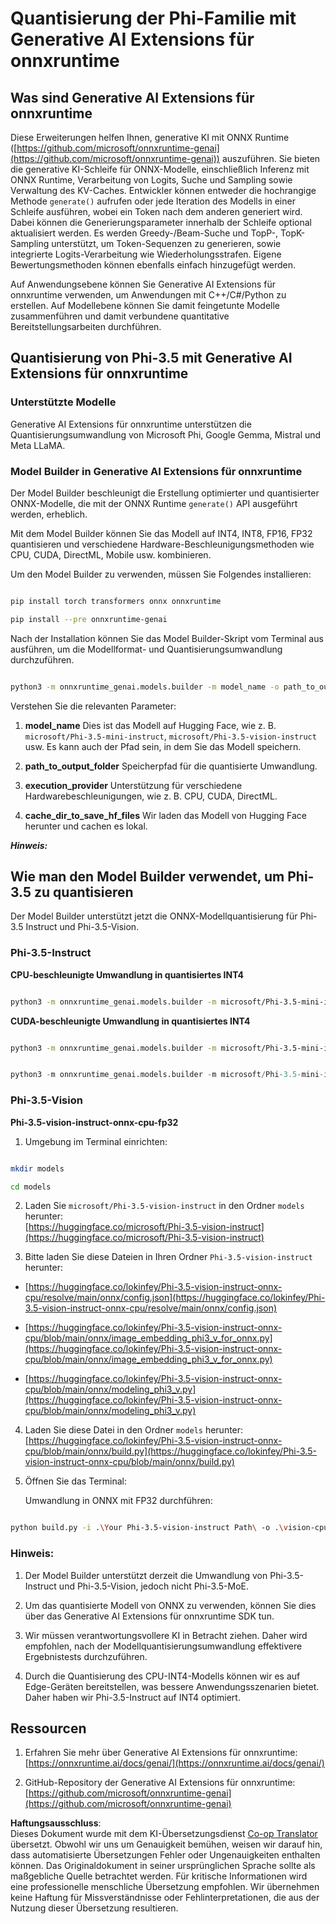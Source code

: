 <!--
CO_OP_TRANSLATOR_METADATA:
{
  "original_hash": "3bb9f5c926673593287eddc3741226cb",
  "translation_date": "2025-03-27T08:43:19+00:00",
  "source_file": "md\\01.Introduction\\04\\UsingORTGenAIQuantifyingPhi.md",
  "language_code": "de"
}
-->
# **Quantisierung der Phi-Familie mit Generative AI Extensions für onnxruntime**

## **Was sind Generative AI Extensions für onnxruntime**

Diese Erweiterungen helfen Ihnen, generative KI mit ONNX Runtime ([https://github.com/microsoft/onnxruntime-genai](https://github.com/microsoft/onnxruntime-genai)) auszuführen. Sie bieten die generative KI-Schleife für ONNX-Modelle, einschließlich Inferenz mit ONNX Runtime, Verarbeitung von Logits, Suche und Sampling sowie Verwaltung des KV-Caches. Entwickler können entweder die hochrangige Methode `generate()` aufrufen oder jede Iteration des Modells in einer Schleife ausführen, wobei ein Token nach dem anderen generiert wird. Dabei können die Generierungsparameter innerhalb der Schleife optional aktualisiert werden. Es werden Greedy-/Beam-Suche und TopP-, TopK-Sampling unterstützt, um Token-Sequenzen zu generieren, sowie integrierte Logits-Verarbeitung wie Wiederholungsstrafen. Eigene Bewertungsmethoden können ebenfalls einfach hinzugefügt werden.

Auf Anwendungsebene können Sie Generative AI Extensions für onnxruntime verwenden, um Anwendungen mit C++/C#/Python zu erstellen. Auf Modellebene können Sie damit feingetunte Modelle zusammenführen und damit verbundene quantitative Bereitstellungsarbeiten durchführen.

## **Quantisierung von Phi-3.5 mit Generative AI Extensions für onnxruntime**

### **Unterstützte Modelle**

Generative AI Extensions für onnxruntime unterstützen die Quantisierungsumwandlung von Microsoft Phi, Google Gemma, Mistral und Meta LLaMA.

### **Model Builder in Generative AI Extensions für onnxruntime**

Der Model Builder beschleunigt die Erstellung optimierter und quantisierter ONNX-Modelle, die mit der ONNX Runtime `generate()` API ausgeführt werden, erheblich.

Mit dem Model Builder können Sie das Modell auf INT4, INT8, FP16, FP32 quantisieren und verschiedene Hardware-Beschleunigungsmethoden wie CPU, CUDA, DirectML, Mobile usw. kombinieren.

Um den Model Builder zu verwenden, müssen Sie Folgendes installieren:

```bash

pip install torch transformers onnx onnxruntime

pip install --pre onnxruntime-genai

```

Nach der Installation können Sie das Model Builder-Skript vom Terminal aus ausführen, um die Modellformat- und Quantisierungsumwandlung durchzuführen.

```bash

python3 -m onnxruntime_genai.models.builder -m model_name -o path_to_output_folder -p precision -e execution_provider -c cache_dir_to_save_hf_files

```

Verstehen Sie die relevanten Parameter:

1. **model_name** Dies ist das Modell auf Hugging Face, wie z. B. `microsoft/Phi-3.5-mini-instruct`, `microsoft/Phi-3.5-vision-instruct` usw. Es kann auch der Pfad sein, in dem Sie das Modell speichern.

2. **path_to_output_folder** Speicherpfad für die quantisierte Umwandlung.

3. **execution_provider** Unterstützung für verschiedene Hardwarebeschleunigungen, wie z. B. CPU, CUDA, DirectML.

4. **cache_dir_to_save_hf_files** Wir laden das Modell von Hugging Face herunter und cachen es lokal.

***Hinweis:***  

## **Wie man den Model Builder verwendet, um Phi-3.5 zu quantisieren**

Der Model Builder unterstützt jetzt die ONNX-Modellquantisierung für Phi-3.5 Instruct und Phi-3.5-Vision.

### **Phi-3.5-Instruct**

**CPU-beschleunigte Umwandlung in quantisiertes INT4**

```bash

python3 -m onnxruntime_genai.models.builder -m microsoft/Phi-3.5-mini-instruct  -o ./onnx-cpu -p int4 -e cpu -c ./Phi-3.5-mini-instruct

```

**CUDA-beschleunigte Umwandlung in quantisiertes INT4**

```bash

python3 -m onnxruntime_genai.models.builder -m microsoft/Phi-3.5-mini-instruct  -o ./onnx-cpu -p int4 -e cuda -c ./Phi-3.5-mini-instruct

```

```python

python3 -m onnxruntime_genai.models.builder -m microsoft/Phi-3.5-mini-instruct  -o ./onnx-cpu -p int4 -e cuda -c ./Phi-3.5-mini-instruct

```

### **Phi-3.5-Vision**

**Phi-3.5-vision-instruct-onnx-cpu-fp32**

1. Umgebung im Terminal einrichten:

```bash

mkdir models

cd models 

```

2. Laden Sie `microsoft/Phi-3.5-vision-instruct` in den Ordner `models` herunter:  
[https://huggingface.co/microsoft/Phi-3.5-vision-instruct](https://huggingface.co/microsoft/Phi-3.5-vision-instruct)

3. Bitte laden Sie diese Dateien in Ihren Ordner `Phi-3.5-vision-instruct` herunter:

- [https://huggingface.co/lokinfey/Phi-3.5-vision-instruct-onnx-cpu/resolve/main/onnx/config.json](https://huggingface.co/lokinfey/Phi-3.5-vision-instruct-onnx-cpu/resolve/main/onnx/config.json)

- [https://huggingface.co/lokinfey/Phi-3.5-vision-instruct-onnx-cpu/blob/main/onnx/image_embedding_phi3_v_for_onnx.py](https://huggingface.co/lokinfey/Phi-3.5-vision-instruct-onnx-cpu/blob/main/onnx/image_embedding_phi3_v_for_onnx.py)

- [https://huggingface.co/lokinfey/Phi-3.5-vision-instruct-onnx-cpu/blob/main/onnx/modeling_phi3_v.py](https://huggingface.co/lokinfey/Phi-3.5-vision-instruct-onnx-cpu/blob/main/onnx/modeling_phi3_v.py)

4. Laden Sie diese Datei in den Ordner `models` herunter:  
[https://huggingface.co/lokinfey/Phi-3.5-vision-instruct-onnx-cpu/blob/main/onnx/build.py](https://huggingface.co/lokinfey/Phi-3.5-vision-instruct-onnx-cpu/blob/main/onnx/build.py)

5. Öffnen Sie das Terminal:

    Umwandlung in ONNX mit FP32 durchführen:

```bash

python build.py -i .\Your Phi-3.5-vision-instruct Path\ -o .\vision-cpu-fp32 -p f32 -e cpu

```

### **Hinweis:**

1. Der Model Builder unterstützt derzeit die Umwandlung von Phi-3.5-Instruct und Phi-3.5-Vision, jedoch nicht Phi-3.5-MoE.

2. Um das quantisierte Modell von ONNX zu verwenden, können Sie dies über das Generative AI Extensions für onnxruntime SDK tun.

3. Wir müssen verantwortungsvollere KI in Betracht ziehen. Daher wird empfohlen, nach der Modellquantisierungsumwandlung effektivere Ergebnistests durchzuführen.

4. Durch die Quantisierung des CPU-INT4-Modells können wir es auf Edge-Geräten bereitstellen, was bessere Anwendungsszenarien bietet. Daher haben wir Phi-3.5-Instruct auf INT4 optimiert.

## **Ressourcen**

1. Erfahren Sie mehr über Generative AI Extensions für onnxruntime: [https://onnxruntime.ai/docs/genai/](https://onnxruntime.ai/docs/genai/)

2. GitHub-Repository der Generative AI Extensions für onnxruntime: [https://github.com/microsoft/onnxruntime-genai](https://github.com/microsoft/onnxruntime-genai)

**Haftungsausschluss**:  
Dieses Dokument wurde mit dem KI-Übersetzungsdienst [Co-op Translator](https://github.com/Azure/co-op-translator) übersetzt. Obwohl wir uns um Genauigkeit bemühen, weisen wir darauf hin, dass automatisierte Übersetzungen Fehler oder Ungenauigkeiten enthalten können. Das Originaldokument in seiner ursprünglichen Sprache sollte als maßgebliche Quelle betrachtet werden. Für kritische Informationen wird eine professionelle menschliche Übersetzung empfohlen. Wir übernehmen keine Haftung für Missverständnisse oder Fehlinterpretationen, die aus der Nutzung dieser Übersetzung resultieren.